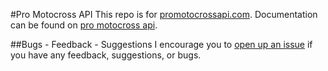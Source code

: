 #Pro Motocross API
This repo is for [promotocrossapi.com](https://promotocrossapi.com). Documentation can be found on [pro motocross api](https://promotocrossapi.com).

##Bugs - Feedback - Suggestions
 I encourage you to [open up an issue](https://github.com/EGWeeks/promotocrossapi/issues) if you have any feedback, suggestions, or bugs.